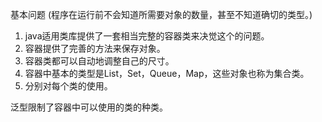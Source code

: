 基本问题 (程序在运行前不会知道所需要对象的数量，甚至不知道确切的类型。) 



1.   java适用类库提供了一套相当完整的容器类来决觉这个的问题。
2.  容器提供了完善的方法来保存对象。
3.   容器类都可以自动地调整自己的尺寸。
4.   容器中基本的类型是List，Set，Queue，Map，这些对象也称为集合类。
5.  分别对每个类的使用。



泛型限制了容器中可以使用的类的种类。